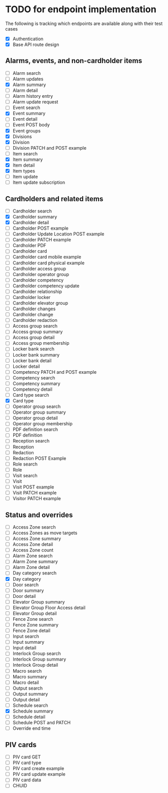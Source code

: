 # TODO for endpoint implementation

The following is tracking which endpoints are available along with their test cases

- [x] Authentication
- [x] Base API route design

## Alarms, events, and non-cardholder items

- [ ] Alarm search
- [ ] Alarm updates
- [x] Alarm summary
- [ ] Alarm detail
- [ ] Alarm history entry
- [ ] Alarm update request
- [ ] Event search
- [x] Event summary
- [ ] Event detail
- [ ] Event POST body
- [x] Event groups
- [x] Divisions
- [x] Division
- [ ] Division PATCH and POST example
- [ ] Item search
- [x] Item summary
- [x] Item detail
- [x] Item types
- [ ] Item update
- [ ] Item update subscription

## Cardholders and related items

- [ ] Cardholder search
- [x] Cardholder summary
- [x] Cardholder detail
- [ ] Cardholder POST example
- [ ] Cardholder Update Location POST example
- [ ] Cardholder PATCH example
- [ ] Cardholder PDF
- [ ] Cardholder card
- [ ] Cardholder card mobile example
- [ ] Cardholder card physical example
- [ ] Cardholder access group
- [ ] Cardholder operator group
- [ ] Cardholder competency
- [ ] Cardholder competency update
- [ ] Cardholder relationship
- [ ] Cardholder locker
- [ ] Cardholder elevator group
- [ ] Cardholder changes
- [ ] Cardholder change
- [ ] Cardholder redaction
- [ ] Access group search
- [ ] Access group summary
- [ ] Access group detail
- [ ] Access group membership
- [ ] Locker bank search
- [ ] Locker bank summary
- [ ] Locker bank detail
- [ ] Locker detail
- [ ] Competency PATCH and POST example
- [ ] Competency search
- [ ] Competency summary
- [ ] Competency detail
- [ ] Card type search
- [x] Card type
- [ ] Operator group search
- [ ] Operator group summary
- [ ] Operator group detail
- [ ] Operator group membership
- [ ] PDF definition search
- [ ] PDF definition
- [ ] Reception search
- [ ] Reception
- [ ] Redaction
- [ ] Redaction POST Example
- [ ] Role search
- [ ] Role
- [ ] Visit search
- [ ] Visit
- [ ] Visit POST example
- [ ] Visit PATCH example
- [ ] Visitor PATCH example

## Status and overrides

- [ ] Access Zone search
- [ ] Access Zones as move targets
- [ ] Access Zone summary
- [ ] Access Zone detail
- [ ] Access Zone count
- [ ] Alarm Zone search
- [ ] Alarm Zone summary
- [ ] Alarm Zone detail
- [ ] Day category search
- [x] Day category
- [ ] Door search
- [ ] Door summary
- [ ] Door detail
- [ ] Elevator Group summary
- [ ] Elevator Group Floor Access detail
- [ ] Elevator Group detail
- [ ] Fence Zone search
- [ ] Fence Zone summary
- [ ] Fence Zone detail
- [ ] Input search
- [ ] Input summary
- [ ] Input detail
- [ ] Interlock Group search
- [ ] Interlock Group summary
- [ ] Interlock Group detail
- [ ] Macro search
- [ ] Macro summary
- [ ] Macro detail
- [ ] Output search
- [ ] Output summary
- [ ] Output detail
- [ ] Schedule search
- [x] Schedule summary
- [ ] Schedule detail
- [ ] Schedule POST and PATCH
- [ ] Override end time

## PIV cards

- [ ] PIV card GET
- [ ] PIV card type
- [ ] PIV card create example
- [ ] PIV card update example
- [ ] PIV card data
- [ ] CHUID
